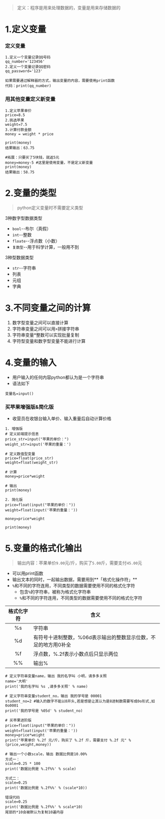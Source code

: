 > 定义：程序是用来处理数据的，变量是用来存储数据的

# 1.定义变量

### 定义变量

```
1.定义一个变量记录QQ号码
qq_number='123456'
2.定义一个变量记录QQ密码
qq_password='123'

如果需要通过解释器的方式，输出变量的内容，需要使用print函数
代码：print(qq_number)
```

### 用其他变量定义新变量

```
1.定义苹果单价
price=8.5
2.挑选苹果
weight=7.5
3.计算付款金额
money = weight * price

print(money)
结果输出：63.75

#拓展：只要买了5块钱，就返5元
money=money-5 #这里是使用变量，不是定义新变量
print(money)
结果输出：58.75
```

# 2.变量的类型

> python定义变量时不需要定义类型

3种数字型数据类型
* `bool`--布尔（真假）
* `int`--整数
* `floate`--浮点数（小数）
* `复数型`--用于科学计算，一般用不到

3种型数据类型
* `str`--字符串
* 列表
* 元组
* 字典

# 3.不同变量之间的计算

1) 数字型变量之间可以直接计算
2) 字符串变量之间可以用`+`拼接字符串
3) 字符串变量*整数可以实现批量复制
4) 字符型变量和数字型变量不能进行计算

# 4.变量的输入

* 用户输入的任何内容python都认为是一个字符串
* 语法如下
```
变量名=input()
```

### 买苹果增强版&简化版

* 收营员在收银台输入单价、输入重量后自动计算价格

```
1. 增强版
# 定义前端提示信息
price_str=input("苹果的单价：")
weight_str=input('苹果的重量：')

# 定义数值型变量
price=float(price_str)
weight=float(weight_str)

# 计算
money=price*weight

# 输出
print(money)

2. 简化版
price=float(input("苹果的单价："))
weight=float(input('苹果的重量：'))

money=price*weight

print(money)
```

# 5.变量的格式化输出

> 输出内容：苹果单价`9.00`元/斤，购买了`5.00`斤，需要支付`45.00`元

* 可以用print函数
* 输出文本的同时，一起输出数据，需要用到**「格式化操作符」**
* `%`和不同的字符连用，不同类型的数据需要使用不同的格式化字符
  * 包含`%`的字符串，被称为格式化字符串
  * `%`和不同的字符连用，不同类型的数据需要使用不同的格式化字符

|格式化字符|含义|
|:---:|---|
|%s|字符串|
|%d|有符号十进制整数，%06d表示输出的整数显示位数，不足的地方用0补全|
|%f|浮点数，%.2f表示小数点后只显示两位|
|%%|输出%|

```
# 定义字符串变量name，输出 我的名字叫 小明，请多多关照
name='大明'
print('我的名字叫 %s ,请多多关照' % name)

# 定义字符串变量student_no，输出 我的学号是 00001
student_no=2 #输入的数字不能以0开头,若是想是让其认为是8进制数需要写成0o形式,如0o0001
print('我的学号是 %05d' % student_no)

# 买苹果进阶版
price=float(input("苹果的单价："))
weight=float(input('苹果的重量：'))
money=price*weight
print("苹果单价 %.2f 元/斤，购买了 %.2f 斤，需要支付 %.2f 元" %(price,weight,money))

# 输出一个小数scale，输出 数据比例是10.00%
方式一：
scale=0.25 * 100
print('数据比例是 %.2f%%' % scale)

方式二：
scale=0.25
print('数据比例是 %.2f%%' % (scale*10))

错误代码
scale=0.25
print('数据比例是 %.2f%%' % scale*10)
尾部的*10会被默认为复制10遍内容
```


